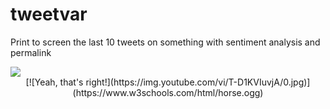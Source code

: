 # tweetvar
Print to screen the last 10 tweets on something with sentiment analysis and permalink


<img src="http://jkwebco.com/wp-content/uploads/2017/03/Screenshot-from-2017-03-26-12-00-09.png">
 



<center>[![Yeah, that's right!](https://img.youtube.com/vi/T-D1KVIuvjA/0.jpg)](https://www.w3schools.com/html/horse.ogg)</center>
